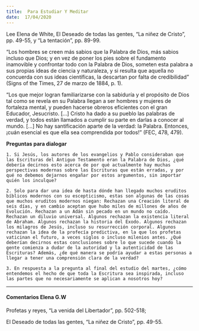 ```yaml
---
title:  Para Estudiar Y Meditar
date:  17/04/2020
---
```


Lee Elena de White, El Deseado de todas las gentes, “La niñez de Cristo”, pp. 49-55, y “La tentación”, pp. 89-99.

“Los hombres se creen más sabios que la Palabra de Dios, más sabios incluso que Dios; y en vez de poner los pies sobre el fundamento inamovible y confrontar todo con la Palabra de Dios, someten esta palabra a sus propias ideas de ciencia y naturaleza, y si resulta que aquella no concuerda con sus ideas científicas, la descartan por falta de credibilidad” (Signs of the Times, 27 de marzo de 1884, p. 1).

“Los que mejor logran familiarizarse con la sabiduría y el propósito de Dios tal como se revela en su Palabra llegan a ser hombres y mujeres de fortaleza mental, y pueden hacerse obreros eficientes con el gran Educador, Jesucristo. [...] Cristo ha dado a su pueblo las palabras de verdad, y todos están llamados a cumplir su parte en darlas a conocer al mundo. [...] No hay santificación aparte de la verdad: la Palabra. Entonces, ¡cuán esencial es que ella sea comprendida por todos!” (FEC, 478, 479).

**Preguntas para dialogar**

`1. Si Jesús, los autores de los evangelios y Pablo consideraban que las Escrituras del Antiguo Testamento eran la Palabra de Dios, ¿qué debería decirnos esto acerca de por qué actualmente hay muchas perspectivas modernas sobre las Escrituras que están erradas, y por qué no debemos dejarnos engañar por estos argumentos, sin importar quién los inculque?`

`2. Solo para dar una idea de hasta dónde han llegado muchos eruditos bíblicos modernos con su escepticismo, estas son algunas de las cosas que muchos eruditos modernos niegan: Rechazan una Creación literal de seis días, y en cambio aceptan que hubo miles de millones de años de Evolución. Rechazan a un Adán sin pecado en un mundo no caído. Rechazan un diluvio universal. Algunos rechazan la existencia literal de Abraham. Algunos rechazan la historia del Éxodo. Algunos rechazan los milagros de Jesús, incluso su resurrección corporal. Algunos rechazan la idea de la profecía predictiva, en la que los profetas vaticinan el futuro, a veces siglos o incluso milenios antes. ¿Qué deberían decirnos estas conclusiones sobre lo que sucede cuando la gente comienza a dudar de la autoridad y la autenticidad de las Escrituras? Además, ¿de qué manera se podría ayudar a estas personas a llegar a tener una comprensión clara de la verdad?`

`3. En respuesta a la pregunta al final del estudio del martes, ¿cómo entendemos el hecho de que toda la Escritura sea inspirada, incluso las partes que no necesariamente se aplican a nosotros hoy?`

---

#### Comentarios Elena G.W

Profetas y reyes, “La venida del Libertador”, pp. 502-518;

El Deseado de todas las gentes, “La niñez de Cristo”, pp. 49-55.